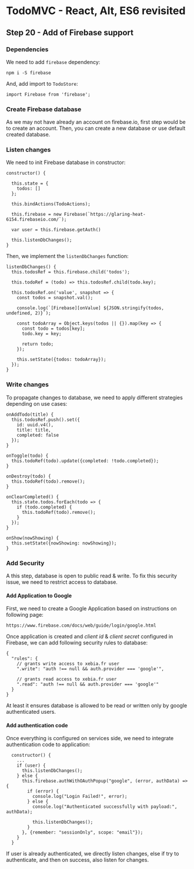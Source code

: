 
# TodoMVC - React, Alt, ES6 revisited


## Step 20 - Add of Firebase support

### Dependencies

We need to add `firebase` dependency:

``` 
npm i -S firebase
``` 

And, add import to `TodoStore`:

``` 
import Firebase from 'firebase';
``` 

### Create Firebase database

As we may not have already an account on firebase.io, first step would be to create an account. Then, you can create a new database or use default created database.

### Listen changes

We need to init Firebase database in constructor:

``` 
constructor() {

  this.state = {
    todos: []
  };

  this.bindActions(TodoActions);

  this.firebase = new Firebase(`https://glaring-heat-6154.firebaseio.com/`);

  var user = this.firebase.getAuth()

  this.listenDbChanges();
}
``` 

Then, we implement the `listenDbChanges` function:

```
listenDbChanges() {
  this.todosRef = this.firebase.child('todos');

  this.todoRef = (todo) => this.todosRef.child(todo.key);

  this.todosRef.on('value', snapshot => {
    const todos = snapshot.val();

    console.log(`[Firebase][onValue] ${JSON.stringify(todos, undefined, 2)}`);

    const todoArray = Object.keys(todos || {}).map(key => {
      const todo = todos[key];
      todo.key = key;

      return todo;
    });

    this.setState({todos: todoArray});
  });
}
```

### Write changes

To propagate changes to database, we need to apply different strategies depending on use cases:

``` 
onAddTodo(title) {
  this.todosRef.push().set({
    id: uuid.v4(),
    title: title,
    completed: false
  });
}

onToggle(todo) {
  this.todoRef(todo).update({completed: !todo.completed});
}

onDestroy(todo) {
  this.todoRef(todo).remove();
}

onClearCompleted() {
  this.state.todos.forEach(todo => {
    if (todo.completed) {
      this.todoRef(todo).remove();
    }
  });
}

onShow(nowShowing) {
  this.setState({nowShowing: nowShowing});
}
``` 

### Add Security

A this step, database is open to public read & write. To fix this security issue, we need to restrict access to database.

#### Add Application to Google

First, we need to create a Google Application based on instructions on following page:
```
https://www.firebase.com/docs/web/guide/login/google.html
``` 

Once application is created and _client id_ & _client secret_ configured in Firebase, we can add following security rules to database:

``` 
{
  "rules": {
    // grants write access to xebia.fr user
    ".write": "auth !== null && auth.provider === 'google'",

    // grants read access to xebia.fr user
    ".read": "auth !== null && auth.provider === 'google'"
  }
}
``` 

At least it ensures database is allowed to be read or written only by google authenticated users.

#### Add authentication code

Once everything is configured on services side, we need to integrate authentication code to application:

``` 
  constructor() {
    ...
    if (user) {
      this.listenDbChanges();
    } else {
      this.firebase.authWithOAuthPopup("google", (error, authData) => {
        if (error) {
          console.log("Login Failed!", error);
        } else {
          console.log("Authenticated successfully with payload:", authData);

          this.listenDbChanges();
        }
      }, {remember: "sessionOnly", scope: "email"});
    }
  }
``` 

If user is already authenticated, we directly listen changes, else if try to authenticate, and then on success, also listen for changes.
